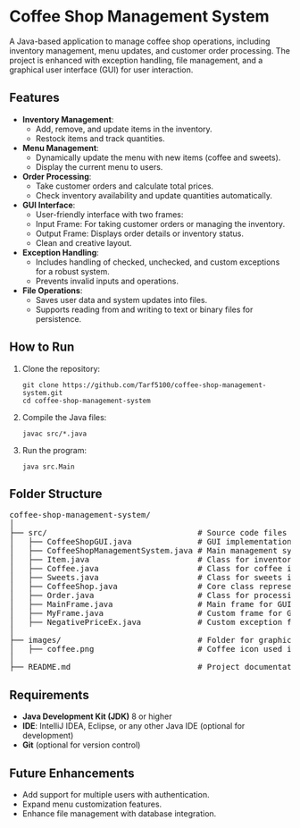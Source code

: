 <h1>Coffee Shop Management System</h1>
<p>
    A Java-based application to manage coffee shop operations, including inventory management, menu updates, and customer order processing. 
    The project is enhanced with exception handling, file management, and a graphical user interface (GUI) for user interaction.
</p>

<h2>Features</h2>
<ul>
    <li><strong>Inventory Management</strong>:
        <ul>
            <li>Add, remove, and update items in the inventory.</li>
            <li>Restock items and track quantities.</li>
        </ul>
    </li>
    <li><strong>Menu Management</strong>:
        <ul>
            <li>Dynamically update the menu with new items (coffee and sweets).</li>
            <li>Display the current menu to users.</li>
        </ul>
    </li>
    <li><strong>Order Processing</strong>:
        <ul>
            <li>Take customer orders and calculate total prices.</li>
            <li>Check inventory availability and update quantities automatically.</li>
        </ul>
    </li>
    <li><strong>GUI Interface</strong>:
        <ul>
            <li>User-friendly interface with two frames:</li>
            <li>Input Frame: For taking customer orders or managing the inventory.</li>
            <li>Output Frame: Displays order details or inventory status.</li>
            <li>Clean and creative layout.</li>
        </ul>
    </li>
    <li><strong>Exception Handling</strong>:
        <ul>
            <li>Includes handling of checked, unchecked, and custom exceptions for a robust system.</li>
            <li>Prevents invalid inputs and operations.</li>
        </ul>
    </li>
    <li><strong>File Operations</strong>:
        <ul>
            <li>Saves user data and system updates into files.</li>
            <li>Supports reading from and writing to text or binary files for persistence.</li>
        </ul>
    </li>
</ul>

<h2>How to Run</h2>
<ol>
    <li>Clone the repository:
        <pre><code>git clone https://github.com/Tarf5100/coffee-shop-management-system.git
cd coffee-shop-management-system</code></pre>
    </li>
    <li>Compile the Java files:
        <pre><code>javac src/*.java</code></pre>
    </li>
    <li>Run the program:
        <pre><code>java src.Main</code></pre>
    </li>
</ol>

<h2>Folder Structure</h2>
<pre>
coffee-shop-management-system/
│
├── src/                                # Source code files
│   ├── CoffeeShopGUI.java              # GUI implementation
│   ├── CoffeeShopManagementSystem.java # Main management system logic
│   ├── Item.java                       # Class for inventory items
│   ├── Coffee.java                     # Class for coffee items
│   ├── Sweets.java                     # Class for sweets items
│   ├── CoffeeShop.java                 # Core class representing the coffee shop
│   ├── Order.java                      # Class for processing customer orders
│   ├── MainFrame.java                  # Main frame for GUI
│   ├── MyFrame.java                    # Custom frame for GUI components
│   ├── NegativePriceEx.java            # Custom exception for handling negative prices
│
├── images/                             # Folder for graphical assets
│   ├── coffee.png                      # Coffee icon used in the GUI
│
├── README.md                           # Project documentation
</pre>


<h2>Requirements</h2>
<ul>
    <li><strong>Java Development Kit (JDK)</strong> 8 or higher</li>
    <li><strong>IDE</strong>: IntelliJ IDEA, Eclipse, or any other Java IDE (optional for development)</li>
    <li><strong>Git</strong> (optional for version control)</li>
</ul>

<h2>Future Enhancements</h2>
<ul>
    <li>Add support for multiple users with authentication.</li>
    <li>Expand menu customization features.</li>
    <li>Enhance file management with database integration.</li>
</ul>

